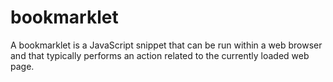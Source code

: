# bookmarklet

A bookmarklet is a JavaScript snippet that can be run within a web
browser and that typically performs an action related to the currently
loaded web page.
